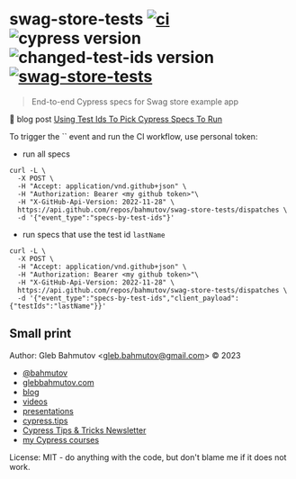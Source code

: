 # swag-store-tests [![ci](https://github.com/bahmutov/swag-store-tests/actions/workflows/ci.yml/badge.svg?branch=main)](https://github.com/bahmutov/swag-store-tests/actions/workflows/ci.yml) ![cypress version](https://img.shields.io/badge/cypress-13.3.0-brightgreen) ![changed-test-ids version](https://img.shields.io/badge/changed--test--ids-1.8.0-brightgreen) [![swag-store-tests](https://img.shields.io/endpoint?url=https://cloud.cypress.io/badge/simple/jq4fyx&style=flat&logo=cypress)](https://cloud.cypress.io/projects/jq4fyx/runs)

> End-to-end Cypress specs for Swag store example app

📝 blog post [Using Test Ids To Pick Cypress Specs To Run](https://glebbahmutov.com/blog/using-test-ids-to-pick-specs-to-run/)

To trigger the `` event and run the CI workflow, use personal token:

- run all specs

```
curl -L \
  -X POST \
  -H "Accept: application/vnd.github+json" \
  -H "Authorization: Bearer <my github token>"\
  -H "X-GitHub-Api-Version: 2022-11-28" \
  https://api.github.com/repos/bahmutov/swag-store-tests/dispatches \
  -d '{"event_type":"specs-by-test-ids"}'
```

- run specs that use the test id `lastName`

```
curl -L \
  -X POST \
  -H "Accept: application/vnd.github+json" \
  -H "Authorization: Bearer <my github token>"\
  -H "X-GitHub-Api-Version: 2022-11-28" \
  https://api.github.com/repos/bahmutov/swag-store-tests/dispatches \
  -d '{"event_type":"specs-by-test-ids","client_payload":{"testIds":"lastName"}}'
```

## Small print

Author: Gleb Bahmutov &lt;gleb.bahmutov@gmail.com&gt; &copy; 2023

- [@bahmutov](https://twitter.com/bahmutov)
- [glebbahmutov.com](https://glebbahmutov.com)
- [blog](https://glebbahmutov.com/blog)
- [videos](https://www.youtube.com/glebbahmutov)
- [presentations](https://slides.com/bahmutov)
- [cypress.tips](https://cypress.tips)
- [Cypress Tips & Tricks Newsletter](https://cypresstips.substack.com/)
- [my Cypress courses](https://cypress.tips/courses)

License: MIT - do anything with the code, but don't blame me if it does not work.
